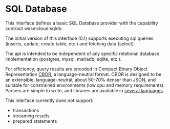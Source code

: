 # SQL Database

This interface defines a basic SQL Database 
provider with the capability contract wasmcloud:sqldb.

The initial version of this interface (0.1) supports
executing sql queries (inserts, update, create table, etc.)
and fetching data (select).

The api is intended to be independent of any specific relational database implementation
(postgres, mysql, mariadb, sqlite, etc.).

For efficiency, query results are encoded in Compact Binary Object
Representation [CBOR](https://cbor.io), a language-neutral format.
CBOR is designed to be an extensible,  language-neutral,
about 50-70% denser than JSON, and suitable for constrained
environments (low cpu and memory requirements). Parsers are simple to
write, and libraries are available in [several languages](https://cbor.io/impls.html).

This interface currently does not support:
- transactions
- streaming results
- prepared statements
 